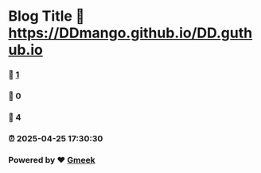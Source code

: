 # Blog Title :link: https://DDmango.github.io/DD.guthub.io 
### :page_facing_up: [1](https://DDmango.github.io/DD.guthub.io/tag.html) 
### :speech_balloon: 0 
### :hibiscus: 4 
### :alarm_clock: 2025-04-25 17:30:30 
### Powered by :heart: [Gmeek](https://github.com/Meekdai/Gmeek)
